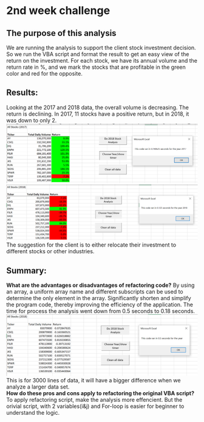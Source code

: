 # 2nd week challenge
## The purpose of this analysis 

We are running the analysis to support the client stock investment decision. 
So we run the VBA script and format the result to get an easy view of the return on the investment. 
For each stock, we have its annual volume and the return rate in %, and we mark the stocks that are profitable in the green color and red for the opposite.

## Results:  
Looking at the 2017 and 2018 data, the overall volume is decreasing. 
The return is declining. In 2017, 11 stocks have a positive return, but in 2018, it was down to only 2. 
![VBA_Challenge_2017](https://github.com/Sirius0531/stocks-analysis/blob/main/Resources/VBA_Challenge_2017.png)
![VBA_Challenge_2018](https://github.com/Sirius0531/stocks-analysis/blob/main/Resources/VBA_Challenge_2018.png)
The suggestion for the client is to either relocate their investment to different stocks or other industries.  

## Summary: 
**What are the advantages or disadvantages of refactoring code?**
By using an array, a uniform array name and different subscripts can be used to determine the only element in the array. 
Significantly shorten and simplify the program code, thereby improving the efficiency of the application. The time for process the analysis went down from 0.5 seconds to 0.18 seconds. 
![VBA_Challenge_2018](https://github.com/Sirius0531/stocks-analysis/blob/main/Resources/VBA_Challenge_Asssigned_2018.png)
This is for 3000 lines of data, it will have a bigger difference when we analyze a larger data set.  
**How do these pros and cons apply to refactoring the original VBA script?**
To apply refactoring script, make the analysis more effencient. But the orivial script, with 2 variables(i&j) and For-loop is easier for beginner to understand the logic.
